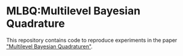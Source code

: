 # MLBQ:Multilevel Bayesian Quadrature

This repository contains code to reproduce experiments in the paper ["Multilevel Bayesian Quadraturen"](https://arxiv.org/abs/2210.08329). 
